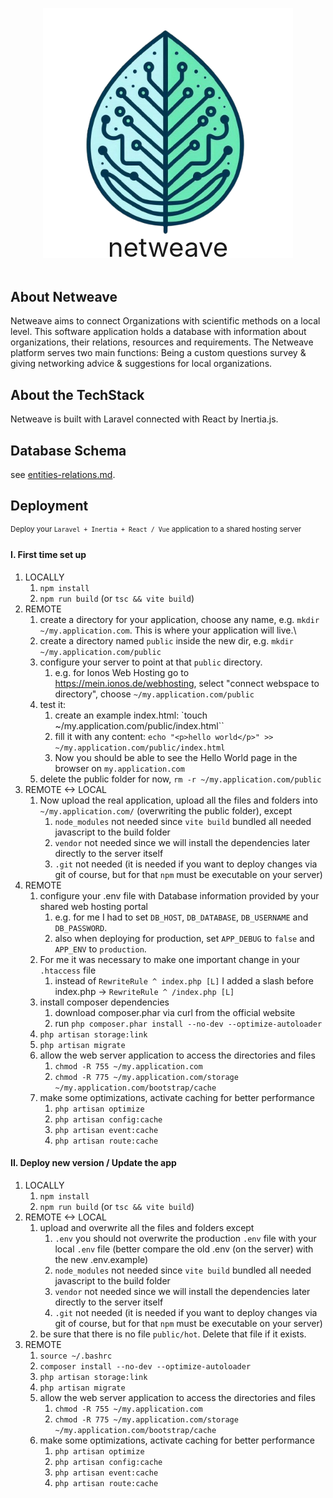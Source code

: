 <p align="center"><a href="#" target="_blank"><img src="public/logo.png" width="400" alt="Netweave Logo"></a></p>
<p align="center" style="margin-top: -60px; font-size: 3em">netweave</p>

## About Netweave

Netweave aims to connect Organizations with scientific methods on a local level.
This software application holds a database with information about organizations, their relations, resources and requirements.
The Netweave platform serves two main functions: Being a custom questions survey & giving networking advice & suggestions for local organizations.

## About the TechStack

Netweave is built with Laravel connected with React by Inertia.js.

## Database Schema

see [entities-relations.md](./docs/db/entities-relations.md).

## Deployment

<sup>Deploy your `Laravel + Inertia + React / Vue` application to a shared hosting server</sup>

#### I. First time set up

1. LOCALLY
   1. `npm install`
   2. `npm run build` (or `tsc && vite build`)
2. REMOTE
   1. create a directory for your application, choose any name, e.g. `mkdir ~/my.application.com`. This is where your application will live.\
   2. create a directory named `public` inside the new dir, e.g. `mkdir ~/my.application.com/public`
   3. configure your server to point at that `public` directory.
      1. e.g. for Ionos Web Hosting go to https://mein.ionos.de/webhosting, select "connect webspace to directory", choose `~/my.application.com/public`
   4. test it:
      1. create an example index.html: `touch ~/my.application.com/public/index.html``
      2. fill it with any content: `echo "<p>hello world</p>" >> ~/my.application.com/public/index.html`
      3. Now you should be able to see the Hello World page in the browser on `my.application.com`
   5. delete the public folder for now, `rm -r ~/my.application.com/public`
3. REMOTE <-> LOCAL
   1. Now upload the real application, upload all the files and folders into `~/my.application.com/` (overwriting the public folder), except
      1. `node_modules` not needed since `vite build` bundled all needed javascript to the build folder
      2. `vendor` not needed since we will install the dependencies later directly to the server itself
      3. `.git` not needed (it is needed if you want to deploy changes via git of course, but for that `npm` must be executable on your server)
4. REMOTE
   1. configure your .env file with Database information provided by your shared web hosting portal
      1. e.g. for me I had to set `DB_HOST`, `DB_DATABASE`, `DB_USERNAME` and `DB_PASSWORD`.
      2. also when deploying for production, set `APP_DEBUG` to `false` and `APP_ENV` to `production`.
   2. For me it was necessary to make one important change in your `.htaccess` file
      1. instead of `RewriteRule ^ index.php [L]` I added a slash before index.php -> `RewriteRule ^ /index.php [L]`
   3. install composer dependencies
      1. download composer.phar via curl from the official website
      2. run `php composer.phar install --no-dev --optimize-autoloader`
   4. `php artisan storage:link`
   5. `php artisan migrate`
   6. allow the web server application to access the directories and files
      1. `chmod -R 755 ~/my.application.com`
      2. `chmod -R 775 ~/my.application.com/storage ~/my.application.com/bootstrap/cache`
   7. make some optimizations, activate caching for better performance
      1. `php artisan optimize`
      2. `php artisan config:cache`
      3. `php artisan event:cache`
      4. `php artisan route:cache`

#### II. Deploy new version / Update the app

1. LOCALLY
   1. `npm install`
   2. `npm run build` (or `tsc && vite build`)
2. REMOTE <-> LOCAL
   1. upload and overwrite all the files and folders except
      1. `.env` you should not overwrite the production `.env` file with your local `.env` file (better compare the old .env (on the server) with the new .env.example)
      2. `node_modules` not needed since `vite build` bundled all needed javascript to the build folder
      3. `vendor` not needed since we will install the dependencies later directly to the server itself
      4. `.git` not needed (it is needed if you want to deploy changes via git of course, but for that `npm` must be executable on your server)
   2. be sure that there is no file `public/hot`. Delete that file if it exists.
3. REMOTE
   1. `source ~/.bashrc`
   2. `composer install --no-dev --optimize-autoloader`
   3. `php artisan storage:link`
   4. `php artisan migrate`
   5. allow the web server application to access the directories and files
      1. `chmod -R 755 ~/my.application.com`
      2. `chmod -R 775 ~/my.application.com/storage ~/my.application.com/bootstrap/cache`
   6. make some optimizations, activate caching for better performance
      1. `php artisan optimize`
      2. `php artisan config:cache`
      3. `php artisan event:cache`
      4. `php artisan route:cache`
